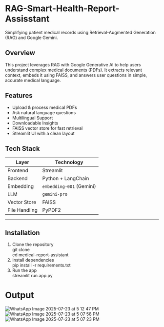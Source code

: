 # RAG-Smart-Health-Report-Assisstant
Simplifying patient medical records using Retrieval-Augmented Generation (RAG) and Google Gemini.

## Overview

This project leverages RAG with Google Generative AI to help users understand complex medical documents (PDFs). It extracts relevant context, embeds it using FAISS, and answers user questions in simple, accurate medical language.


## Features

- Upload & process medical PDFs  
- Ask natural language questions
- Multilingual Support
- Downloadable Insights
- FAISS vector store for fast retrieval  
- Streamlit UI with a clean layout  

## Tech Stack

| Layer         | Technology                |
|---------------|---------------------------|
| Frontend      | Streamlit                 |
| Backend       | Python + LangChain        |
| Embedding     | `embedding-001` (Gemini)  |
| LLM           | `gemini-pro`              |
| Vector Store  | FAISS                     |
| File Handling | PyPDF2                    |

---

## Installation

1. Clone the repository  
git clone  
cd medical-report-assistant  
2. Install dependencies  
pip install -r requirements.txt
3. Run the app  
streamlit run app.py

# Output
![WhatsApp Image 2025-07-23 at 5 12 47 PM](https://github.com/user-attachments/assets/4b408d6b-25f6-4ac0-9442-a6c30774167e)
![WhatsApp Image 2025-07-23 at 5 07 58 PM](https://github.com/user-attachments/assets/545ec751-e070-489b-bfbd-af94558709c5)
![WhatsApp Image 2025-07-23 at 5 07 23 PM](https://github.com/user-attachments/assets/a9a69ee7-9664-41a8-b256-c65e196cccff)
